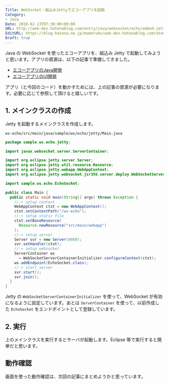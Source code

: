```yaml
---
Title: WebSocket：組込みJettyでエコーアプリを起動
Category:
- Java
Date: 2018-02-13T07:30:00+09:00
URL: http://web-dev.hatenablog.com/entry/java/websocket/echo/embed-jetty
EditURL: https://blog.hatena.ne.jp/mamorums/web-dev.hatenablog.com/atom/entry/17391345971615017656
Draft: true
---
```


Java の WebSocket を使ったエコーアプリを、組込み Jetty で起動してみようと思います。アプリの資源は、以下の記事で準備してきました。

- [エコーアプリのJava開発](/entry/java/websocket/echo/dev-java)
- [エコーアプリのUI開発](/entry/java/websocket/echo/dev-ui)

アプリ（と今回のコード）を動かすためには、上の記事の資源が必要になります。必要に応じて参照して頂けると嬉しいです。


## 1. メインクラスの作成
Jetty を起動するメインクラスを作成します。

`ws-echo/src/main/java/sample/ws/echo/jetty/Main.java`

```java
package sample.ws.echo.jetty;

import javax.websocket.server.ServerContainer;

import org.eclipse.jetty.server.Server;
import org.eclipse.jetty.util.resource.Resource;
import org.eclipse.jetty.webapp.WebAppContext;
import org.eclipse.jetty.websocket.jsr356.server.deploy.WebSocketServerContainerInitializer;

import sample.ws.echo.EchoSocket;

public class Main {
  public static void main(String[] args) throws Exception {
    //-> setup context
    WebAppContext ctxt = new WebAppContext();
    ctxt.setContextPath("/ws-echo");
    //-> setup static file
    ctxt.setBaseResource(
      Resource.newResource("src/main/webapp")
    );
    //-> setup server
    Server svr = new Server(8080);
    svr.setHandler(ctxt);
    //-> setup websocket
    ServerContainer ws
      = WebSocketServerContainerInitializer.configureContext(ctxt);
    ws.addEndpoint(EchoSocket.class);
    //-> start server
    svr.start();
    svr.join();
  }
}
```

Jetty の `WebSocketServerContainerInitializer` を使って、WebSocket が有効になるように設定しています。あとは `ServerContainer` を使って、以前作成した `EchoSocket` をエンドポイントとして登録しています。


## 2. 実行
上のメインクラスを実行するとサーバが起動します。Eclipse 等で実行すると簡単だと思います。


## 動作確認
画面を使った動作確認は、次回の記事にまとめようかと思っています。

